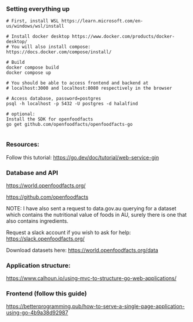 ### Setting everything up

```
# First, install WSL https://learn.microsoft.com/en-us/windows/wsl/install

# Install docker desktop https://www.docker.com/products/docker-desktop/
# You will also install compose: https://docs.docker.com/compose/install/

# Build
docker compose build
docker compose up

# You should be able to access frontend and backend at
# localhost:3000 and localhost:8080 respectively in the browser

# Access database, password=postgres
psql -h localhost -p 5432 -U postgres -d halalfind

# optional:
Install the SDK for openfoodfacts
go get github.com/openfoodfacts/openfoodfacts-go


```

### Resources:

Follow this tutorial:
https://go.dev/doc/tutorial/web-service-gin

### Database and API

https://world.openfoodfacts.org/

https://github.com/openfoodfacts

NOTE: I have also sent a request to data.gov.au querying for a dataset which contains the nutritional value of foods in AU, surely there is one that also contains ingredients.

Request a slack account if you wish to ask for help:
https://slack.openfoodfacts.org/

Download datasets here:
https://world.openfoodfacts.org/data

### Application structure:

https://www.calhoun.io/using-mvc-to-structure-go-web-applications/

### Frontend (follow this guide)

https://betterprogramming.pub/how-to-serve-a-single-page-application-using-go-4b9a38d92987
